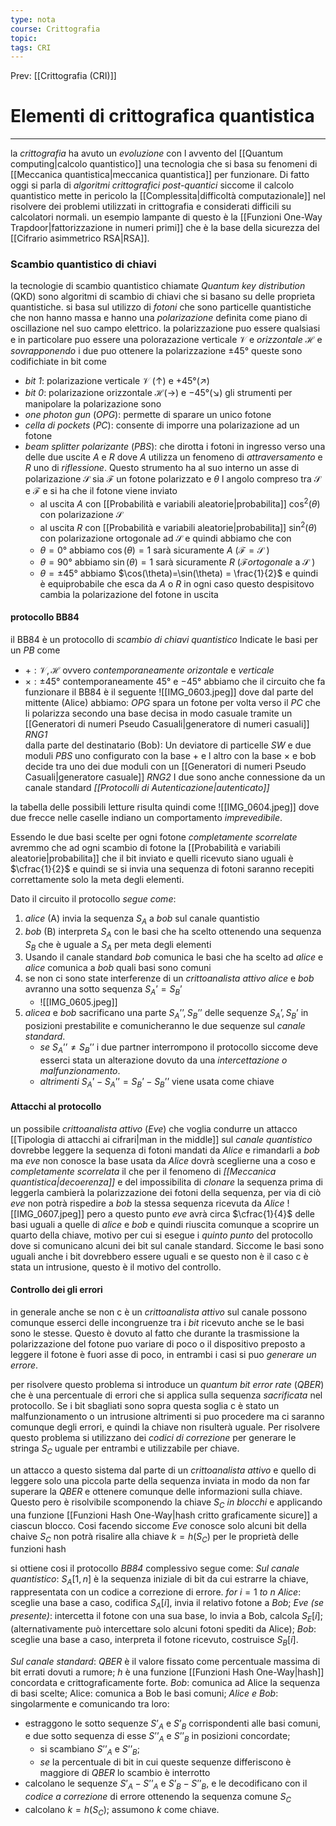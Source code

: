 ```yaml
---
type: nota
course: Crittografia
topic: 
tags: CRI
---
```


Prev: [[Crittografia (CRI)]]

# Elementi di crittografica quantistica
---
la _crittografia_ ha avuto un _evoluzione_ con l avvento del [[Quantum computing|calcolo quantistico]]  una tecnologia che si basa su fenomeni di [[Meccanica quantistica|meccanica quantistica]] per funzionare.
Di fatto oggi si parla di _algoritmi crittografici post-quantici_ siccome il calcolo quantistico mette in pericolo la [[Complessita|difficoltà computazionale]] nel risolvere  dei problemi utilizzati in crittografia e considerati difficili su calcolatori normali.
un esempio lampante di questo è la [[Funzioni One-Way Trapdoor|fattorizzazione in numeri primi]] che è la base della sicurezza del [[Cifrario asimmetrico RSA|RSA]].

### Scambio quantistico di chiavi
la tecnologie di scambio quantistico chiamate _Quantum key distribution_ (QKD) sono algoritmi di scambio di chiavi che si basano su delle proprieta quantistiche. si basa sul utilizzo di  _fotoni_  che sono particelle quantistiche che non hanno massa e hanno una _polarizazione_ definita come piano di oscillazione nel suo campo elettrico. la polarizzazione puo essere qualsiasi e in particolare puo essere una polorazazione verticale $\mathcal{V}$ e _orizzontale_ $\mathcal{H}$ e _sovrapponendo_ i due puo ottenere la polarizzazione $\pm 45°$ queste sono codifichiate in bit come 
- _bit 1_: polarizazione verticale $\mathcal{V}$ ($\uparrow$) e $+45°(\nearrow)$
- _bit 0_: polarizazione orizzontale $\mathcal{H}$($\rightarrow$)  e $-45°$($\searrow$)
gli strumenti per manipolare la polarizazione sono
- _one photon gun_ (_OPG_): permette di sparare un unico fotone
- _cella di pockets_ (_PC_): consente di imporre una polarizazione ad un fotone
- _beam splitter polarizante_ (_PBS_): che dirotta i fotoni in ingresso verso una delle due uscite $A$ e $R$ dove $A$ utilizza un fenomeno di _attraversamento_ e $R$ uno di _riflessione_. Questo strumento ha al suo interno un asse di polarizazione $\mathcal{S}$ sia $\mathcal{F}$ un fotone polarizzato e $\theta$ l angolo compreso tra $\mathcal{S}$ e $\mathcal{F}$ e si ha che il fotone viene inviato
	- al uscita $A$ con [[Probabilità e variabili aleatorie|probabilita]] $\cos^{2}(\theta)$ con polarizazione $\mathcal{S}$
	- al uscita $R$ con [[Probabilità e variabili aleatorie|probabilita]] $\sin^{2}(\theta)$ con polarizazione ortogonale ad $\mathcal{S}$
	e quindi abbiamo che con
	-  $\theta =0°$ abbiamo $\cos(\theta)=1$ sarà sicuramente $A$ ($\mathcal{F}=\mathcal{S}$ )
	- $\theta =90°$ abbiamo $\sin(\theta)=1$ sarà sicuramente $R$ ($\mathcal{F}$_ortogonale_ a $\mathcal{S}$ )
	- $\theta = \pm45°$ abbiamo $\cos(\theta)=\sin(\theta) = \frac{1}{2}$ e quindi è equiprobabile che esca da $A$ o $R$
	in ogni caso questo despisitovo cambia la polarizazione del fotone in uscita
#### protocollo BB84
il BB84 è un protocollo di _scambio di chiavi quantistico_
Indicate le basi per un _PB_ come 
- $+:\mathcal{V}, \mathcal{H}$  ovvero _contemporaneamente_ _orizontale_ e _verticale_
- $\times:\pm45°$ contemporaneamente $45°$ e $-45°$
abbiamo che il circuito che fa funzionare il BB84 è il seguente 
![[IMG_0603.jpeg]]
dove dal parte del mittente (Alice) abbiamo:
	_OPG_ spara un fotone per volta verso il _PC_ che li polarizza secondo una base decisa in modo casuale tramite un [[Generatori di numeri Pseudo Casuali|generatore di numeri casuali]] _RNG1_  
dalla parte del destinatario (Bob):
	Un deviatore di particelle _SW_ e due moduli _PBS_ uno configurato con la base $+$ e l altro con la base $\times$ e bob decide tra uno dei due moduli con un [[Generatori di numeri Pseudo Casuali|generatore casuale]] _RNG2_
I due sono anche connessione da un canale standard _[[Protocolli di Autenticazione|autenticato]]_

la tabella  delle possibili letture risulta quindi come 
![[IMG_0604.jpeg]]
dove due frecce nelle caselle indiano un comportamento _imprevedibile_.

Essendo le due basi scelte per ogni fotone _completamente scorrelate_ avremmo che ad ogni scambio di fotone la [[Probabilità e variabili aleatorie|probabilita]] che il bit inviato e quelli ricevuto siano uguali è $\cfrac{1}{2}$ e quindi se si invia una sequenza di fotoni saranno recepiti correttamente solo la meta degli elementi.


Dato il circuito il protocollo _segue come_:
1. _alice_ (A) invia la sequenza  $S_{A}$ a _bob_ sul canale quantistio
2. _bob_ (B) interpreta $S_{A}$ con le basi che ha scelto ottenendo una sequenza $S_{B}$ che è uguale a $S_{A}$ per meta degli elementi 
3. Usando il canale standard _bob_ comunica le basi che ha scelto ad _alice_ e _alice_ comunica a _bob_ quali basi sono comuni
4. se non ci sono state interferenze di un _crittoanalista attivo_ _alice_ e _bob_ avranno una sotto sequenza $S_{A}’=S_{B}’$  
	- ![[IMG_0605.jpeg]]
5. _alicea_ e _bob_ sacrificano una parte $S_{A}’’,S_{B}’’$  delle sequenze $S_{A}’,S_{B}’$ in posizioni prestabilite e comunicheranno le due sequenze sul _canale standard_. 
	- _se_ $S_{A}’’\not=S_{B}’’$  i due partner interrompono il protocollo siccome deve esserci stata un alterazione dovuto da una _intercettazione o malfunzionamento_. 
	- _altrimenti_ $S_{A}’-S_{A}’’=S_{B}’-S_{B}’’$  viene usata come chiave



#### Attacchi al protocollo
un possibile _crittoanalista attivo_ (_Eve_) che voglia condurre un attacco [[Tipologia di attacchi ai cifrari|man in the middle]] sul _canale quantistico_ dovrebbe leggere la sequenza di fotoni mandati da _Alice_ e rimandarli a _bob_  ma _eve_ non conosce la base usata da _Alice_ dovrà sceglierne una a coso e _completamente scorrelata_ il che per il fenomeno di _[[Meccanica quantistica|decoerenza]]_ e del impossibilita di _clonare_ la sequenza prima di leggerla cambierà la polarizzazione dei fotoni della sequenza, per via di ciò  _eve_ non potrà rispedire a  _bob_ la stessa sequenza  ricevuta da _Alice_
![[IMG_0607.jpeg]]
pero a questo punto _eve_ avrà circa $\cfrac{1}{4}$ delle basi uguali a quelle di _alice_ e _bob_ e quindi riuscita comunque a scoprire un quarto della chiave, motivo per cui si esegue i _quinto punto_ del protocollo dove si comunicano alcuni dei bit sul canale standard. Siccome le basi sono uguali anche i bit dovrebbero essere uguali e se questo non è il caso c è stata un intrusione, questo è il motivo del controllo.    


#### Controllo dei gli errori
in generale anche se non c è un _crittoanalista attivo_ sul canale possono comunque esserci delle incongruenze tra i _bit_ ricevuto anche se le basi sono le stesse.
Questo è dovuto al fatto che durante la trasmissione la polarizzazione del fotone puo variare di poco o il dispositivo preposto a leggere il fotone è fuori asse di poco, in entrambi i casi si puo _generare un errore_.

per risolvere questo problema si introduce un _quantum bit error rate_ (_QBER_)  che è una percentuale di errori che si applica sulla sequenza _sacrificata_ nel protocollo. Se i bit sbagliati sono sopra questa soglia c è stato un malfunzionamento o un intrusione altrimenti si puo procedere ma ci saranno comunque degli errori, e quindi la chiave non risulterà uguale. Per risolvere questo problema si utilizzano dei _codici di correzione_ per generare le stringa $S_{C}$ uguale per entrambi e utilizzabile per chiave.

un attacco a questo sistema dal parte di un _crittoanalista attivo_  e quello di leggere solo una piccola parte della sequenza inviata in modo da non far superare la _QBER_ e ottenere comunque delle informazioni sulla chiave.
Questo pero è risolvibile scomponendo la chiave $S_{C}$  _in blocchi_ e applicando una funzione [[Funzioni Hash One-Way|hash critto graficamente sicure]]    a ciascun blocco. Cosi facendo siccome _Eve_ conosce solo alcuni bit della chaive $S_{C}$ non potrà risalire alla chiave $k=h(S_{C})$ per le proprietà delle funzioni hash


si ottiene cosi il protocollo _BB84_ complessivo  segue come:
_Sul canale quantistico_: $S_A[1,n]$ è la sequenza iniziale di bit da cui estrarre la chiave, rappresentata con un codice a correzione di errore. 
	_for_ $i =1$ _to_ $n$ 
		_Alice_: sceglie una base a caso, codifica $S_A[i]$, invia il relativo fotone a _Bob_; 
		_Eve (se presente)_: intercetta il fotone con una sua base, lo invia a Bob, calcola $S_E[i]$; (alternativamente può intercettare solo alcuni fotoni spediti da Alice);
		_Bob_: sceglie una base a caso, interpreta il fotone ricevuto, costruisce $S_B[i]$.


_Sul canale standard_: _QBER_  è il valore fissato come percentuale massima di bit errati dovuti a rumore; $h$ è una funzione [[Funzioni Hash One-Way|hash]] concordata e crittograficamente forte. 
	_Bob_: comunica ad Alice la sequenza di basi scelte; Alice: comunica a Bob le basi comuni; 
	_Alice e Bob_: singolarmente e comunicando tra loro:
 - estraggono le sotto sequenze $S’_A$ e $S’_B$ corrispondenti alle basi comuni, e due sotto sequenza di esse $S’’_A$ e $S’’_B$ in posizioni concordate; 
	 - si scambiano $S’’_A$ e $S’’ _B$; 
	 - _se_ la percentuale di bit in cui queste sequenze differiscono è maggiore di _QBER_ lo scambio è interrotto 
 - calcolano le sequenze $S’_A − S’’_A$ e $S’_B −S’’_B$, e le decodificano con il _codice a correzione_ di errore ottenendo la sequenza comune $S_C$ 
 - calcolano $k = h(S_C)$; assumono $k$ come chiave.